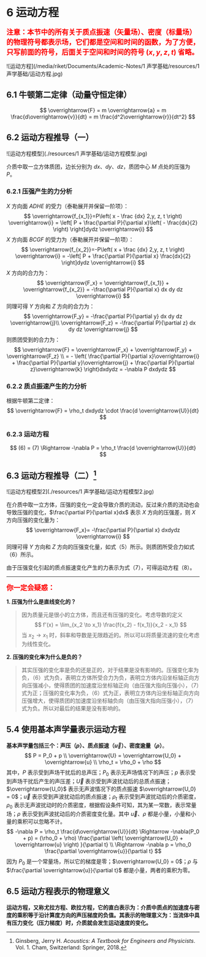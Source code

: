 # 6 运动方程

<font color="red" size=4>**注意：本节中的所有关于质点振速（矢量场）、密度（标量场）的物理符号都表示场，它们都是空间和时间的函数，为了方便，只写前面的符号，后面关于空间和时间的符号 $(x, y, z, t)$ 省略。**</font>

![运动方程](/media/riket/Documents/Academic-Notes/1 声学基础/resources/1 声学基础/运动方程.jpg)

## 6.1 牛顿第二定律（动量守恒定律）

$$
\overrightarrow{F} = m \overrightarrow{a} = m \frac{d\overrightarrow{v}}{dt} = m \frac{d^2\overrightarrow{r}}{dt^2}
$$

## 6.2 运动方程推导（一）

![运动方程模型](./resources/1 声学基础/运动方程模型.jpg)

介质中取一立方体质团，边长分别为 $dx、dy、dz$，质团中心 $M$ 点处的压强为 $P$。

### 6.2.1 压强产生的力分析

$X$ 方向面 $ADHE$ 的受力（泰勒展开并保留一阶项）：
$$
\overrightarrow{f_{x_1}}=P\left( x - \frac {dx} 2,y, z, t \right) \overrightarrow{i} = \left[ P + \frac{\partial P}{\partial x}\left( - \frac{dx}{2} \right) \right]dydz \overrightarrow{i}
$$
$X$ 方向面 $BCGF$ 的受力为（泰勒展开并保留一阶项）：
$$
\overrightarrow{f_{x_2}}=-P\left( x + \frac {dx} 2,y, z, t \right) \overrightarrow{i} = -\left[ P + \frac{\partial P}{\partial x} \frac{dx}{2} \right]dydz \overrightarrow{i}
$$
$X$ 方向的合力为：
$$
\overrightarrow{F_x} = \overrightarrow{f_{x_1}} + \overrightarrow{f_{x_2}} = -\frac{\partial P}{\partial x} dx dy dz \overrightarrow{i}
$$
同理可得 $Y$ 方向和 $Z$ 方向的合力为：
$$
\overrightarrow{F_y}  = -\frac{\partial P}{\partial y} dx dy dz \overrightarrow{j}\\
\overrightarrow{F_z}  = -\frac{\partial P}{\partial z} dx dy dz \overrightarrow{j}
$$
则质团受到的合力为：
$$
\overrightarrow{F} = \overrightarrow{F_x} + \overrightarrow{F_y} + \overrightarrow{F_z} \\
= - \left( \frac{\partial P}{\partial x}\overrightarrow{i} + \frac{\partial P}{\partial y}\overrightarrow{j} + \frac{\partial P}{\partial z}\overrightarrow{k} \right)dxdydz = -\nabla P dxdydz
$$

### 6.2.2 质点振速产生的力分析

根据牛顿第二定律：
$$
\overrightarrow{F} = \rho_t dxdydz \cdot \frac{d \overrightarrow{U}}{dt}
$$

### 6.2.3 运动方程

$$
(6) = (7) \Rightarrow -\nabla P = \rho_t \frac{d \overrightarrow{U}}{dt}
$$

## 6.3 运动方程推导（二）[^1]

![运动方程模型2](./resources/1 声学基础/运动方程模型2.jpg)

在介质中取一立方体，压强的变化一定会导致介质的流动，反过来介质的流动也会导致压强的变化，$\frac{\partial P}{\partial x}dx$ 表示 $X$ 方向的压强差，则 $X$ 方向压强的变化量为：
$$
\overrightarrow{F_x}= -\frac{\partial P}{\partial x} dxdydz \overrightarrow{i}
$$
同理可得 $Y$ 方向和 $Z$ 方向的压强变化量，如式（5）所示。则质团所受合力如式（6）所示。

由于压强变化引起的质点振速变化产生的力表示为式（7），可得运动方程（8）。

---

<font color="red" size=4>**你一定会疑惑：**</font>

**1. 压强为什么是直线变化的？**

> 因为质量元是很小的立方体，而且还有压强的变化。考虑导数的定义
> $$
> f'(x) = \lim_{x_2 \to x_1} \frac{f(x_2) - f(x_1)}{x_2 - x_1}
> $$
> 当 $x_2 \to x_1$ 时，斜率和导数是无限趋近的。所以可以将质量流速的变化考虑为线性变化。

**2. 压强的变化率为什么是负的？**

> 其实压强的变化率是负的还是正的，对于结果是没有影响的。压强变化率为负，（6）式为负，表明立方体所受合力为负，表明立方体内沿坐标轴正向方向压强减小，使得质团的加速度沿坐标轴正向（由压强大指向压强小），（7）式为正；压强的变化率为负，（6）式为正，表明立方体内沿坐标轴正向方向压强增大，使得质团的加速度沿坐标轴负向（由压强大指向压强小），（7）式为负。所以对最后的结果是没有影响的。

## 5.4 使用基本声学量表示运动方程

**基本声学量包括三个：声压（$p$）、质点振速（$\overrightarrow{u}$）、密度逾量（$\rho$）**。
$$
P = P_0 + p \\
\overrightarrow{U} = \overrightarrow{U_0} + \overrightarrow{u} \\
\rho_t = \rho_0 + \rho
$$
其中，$P$ 表示受到声场干扰后的总声压；$P_0$ 表示无声场情况下的声压；$p$ 表示受到声场干扰后产生的声压差；$\overrightarrow{U}$ 表示受到声波扰动后的总质点振速；$\overrightarrow{U_0}$ 表示无声波情况下的质点振速 $\overrightarrow{U_0} = 0$；$\overrightarrow{u}$ 表示受到声波扰动后的质点振速；$\rho_t$ 表示受到声波扰动后的介质密度，$\rho_0$ 表示无声波扰动时的介质密度，根据假设条件可知，其为某一常数，表示常量场；$\rho$ 表示受到声波扰动后的介质密度变化量。其中 $\overrightarrow{u}、\rho$ 都是小量，小量和小量的乘积可以忽略不计。
$$
-\nabla P = \rho_t \frac{d\overrightarrow{U}}{dt} \Rightarrow -\nabla(P_0 + p) = (\rho_0 + \rho) \frac{\partial \left( \overrightarrow{U_0} + \overrightarrow{u} \right) }{\partial t} \\
\Rightarrow -\nabla p = \rho_0 \frac{\partial \overrightarrow{u}}{\partial t}
$$
因为 $P_0$ 是一个常量场，所以它的梯度是零；$\overrightarrow{U_0} = 0$；$\rho$ 与 $\frac{\partial \overrightarrow{u}}{\partial t}$ 都是小量，两者的乘积为零。

## 6.5 运动方程表示的物理意义

**运动方程，又称尤拉方程、欧拉方程，它的直白表示为：介质中质点的加速度与密度的乘积等于沿计算度方向的声压梯度的负值。其表示的物理意义为：当流体中具有压力变化（压力梯度）时，介质就会发生运动速度的变化。**





[^1]: Ginsberg, Jerry H. *Acoustics: A Textbook for Engineers and Physicists*. Vol. 1. Cham, Switzerland: Springer, 2018.

